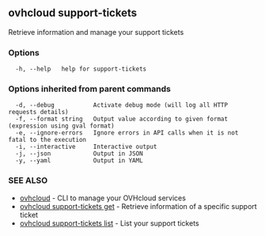 ## ovhcloud support-tickets

Retrieve information and manage your support tickets

### Options

```
  -h, --help   help for support-tickets
```

### Options inherited from parent commands

```
  -d, --debug           Activate debug mode (will log all HTTP requests details)
  -f, --format string   Output value according to given format (expression using gval format)
  -e, --ignore-errors   Ignore errors in API calls when it is not fatal to the execution
  -i, --interactive     Interactive output
  -j, --json            Output in JSON
  -y, --yaml            Output in YAML
```

### SEE ALSO

* [ovhcloud](ovhcloud.md)	 - CLI to manage your OVHcloud services
* [ovhcloud support-tickets get](ovhcloud_support-tickets_get.md)	 - Retrieve information of a specific support ticket
* [ovhcloud support-tickets list](ovhcloud_support-tickets_list.md)	 - List your support tickets

